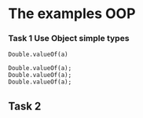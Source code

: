 # The examples OOP

### Task 1 Use Object simple types
`Double.valueOf(a)`

```
Double.valueOf(a);
Double.valueOf(a);
Double.valueOf(a);
```
## Task 2 
